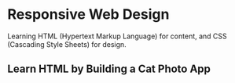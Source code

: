 # Responsive Web Design

Learning HTML (Hypertext Markup Language) for content, and CSS (Cascading Style Sheets) for design.

## Learn HTML by Building a Cat Photo App

